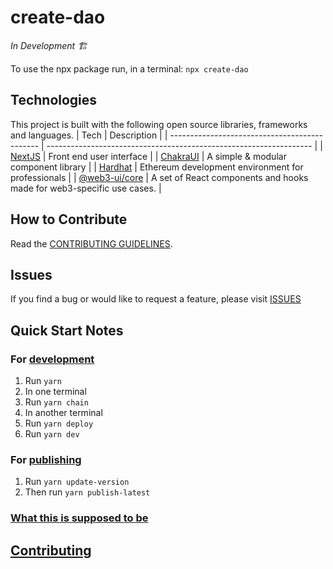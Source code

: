 # create-dao

_In Development 🏗️_

To use the npx package run, in a terminal:
`npx create-dao`

## Technologies

This project is built with the following open source libraries, frameworks and languages.
| Tech | Description |
| --------------------------------------------- | ------------------------------------------------------------------ |
| [NextJS](https://nextjs.org/) | Front end user interface |
| [ChakraUI](https://chakra-ui.com/) | A simple & modular component library |
| [Hardhat](https://hardhat.org/) | Ethereum development environment for professionals |
| [@web3-ui/core](https://www.npmjs.com/package/@web3-ui/core) | A set of React components and hooks made for web3-specific use cases. |

## How to Contribute

Read the [CONTRIBUTING GUIDELINES](/CONTRIBUTING.md).

## Issues

If you find a bug or would like to request a feature, please visit [ISSUES](https://github.com/Developer-DAO/create-dao/issues)

## Quick Start Notes

### For [development](docs/development/local-development.md)

1.  Run `yarn`
2.  In one terminal
3.  Run `yarn chain`
4.  In another terminal
5.  Run `yarn deploy`
6.  Run `yarn dev`

### For [publishing](docs/development/publish-npm.md)

1.  Run `yarn update-version`
2.  Then run `yarn publish-latest`

### [What this is supposed to be](docs/development/project-overview.md)

## [Contributing](CONTRIBUTING.md)
